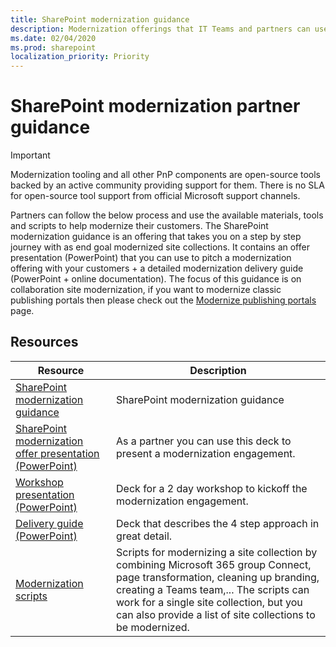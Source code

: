 ```yaml
---
title: SharePoint modernization guidance
description: Modernization offerings that IT Teams and partners can use with their customers
ms.date: 02/04/2020
ms.prod: sharepoint
localization_priority: Priority
---
```


# SharePoint modernization partner guidance

> [!IMPORTANT]
> Modernization tooling and all other PnP components are open-source tools backed by an active community providing support for them. There is no SLA for open-source tool support from official Microsoft support channels.

Partners can follow the below process and use the available materials, tools and scripts to help modernize their customers. The SharePoint modernization guidance is an offering that takes you on a step by step journey with as end goal modernized site collections. It contains an offer presentation (PowerPoint) that you can use to pitch a modernization offering with your customers + a detailed modernization delivery guide (PowerPoint + online documentation). The focus of this guidance is on collaboration site modernization, if you want to modernize classic publishing portals then please check out the [Modernize publishing portals](modernize-publishing-portal.md) page.

## Resources

Resource | Description
---------|------------
[SharePoint modernization guidance](modernize-guidance.md) | SharePoint modernization guidance
[SharePoint modernization offer presentation (PowerPoint)](https://github.com/SharePoint/sp-dev-modernization/blob/dev/Modernization%20partner%20guidance/Microsoft%20Teamwork%20Transformation%20Customer%20Offer%20Presentation.pptx?raw=true) | As a partner you can use this deck to present a modernization engagement.
[Workshop presentation (PowerPoint)](https://github.com/SharePoint/sp-dev-modernization/blob/dev/Modernization%20partner%20guidance/Microsoft%20Teamwork%20Transformation%20Workshop.pptx?raw=true) | Deck for a 2 day workshop to kickoff the modernization engagement.
[Delivery guide (PowerPoint)](https://github.com/SharePoint/sp-dev-modernization/blob/dev/Modernization%20partner%20guidance/Microsoft%20Teamwork%20Transformation%20Delivery%20Guide.pptx?raw=true) | Deck that describes the 4 step approach in great detail.
[Modernization scripts](https://aka.ms/sppnp-modernization-sitecollectionscripts) | Scripts for modernizing a site collection by combining Microsoft 365 group Connect, page transformation, cleaning up branding, creating a Teams team,... The scripts can work for a single site collection, but you can also provide a list of site collections to be modernized.
